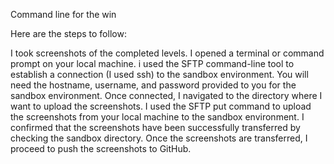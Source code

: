 Command line for the win

Here are the steps to follow:

I took screenshots of the completed levels.
I opened a terminal or command prompt on your local machine.
i used the SFTP command-line tool to establish a connection (I used ssh) to the sandbox environment. You will need the hostname, username, and password provided to you for the sandbox environment.
Once connected, I navigated to the directory where I want to upload the screenshots.
I used the SFTP put command to upload the screenshots from your local machine to the sandbox environment.
I confirmed that the screenshots have been successfully transferred by checking the sandbox directory.
Once the screenshots are transferred, I proceed to push the screenshots to GitHub.

